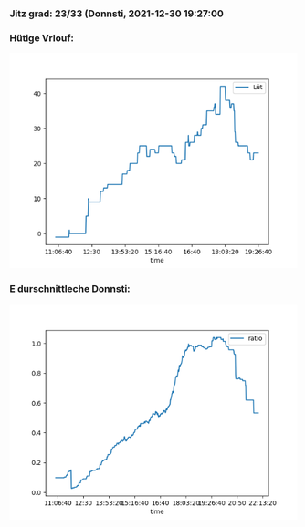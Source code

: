 ### Jitz grad: 23/33 (Donnsti, 2021-12-30 19:27:00

### Hütige Vrlouf:
![Graph](Today.png)

### E durschnittleche Donnsti:
![Graph](Donnsti.png)